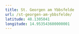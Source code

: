 ```yaml
---
title: St. Georgen am Ybbsfelde
url: /st-georgen-am-ybbsfelde/
latitude: 48.1305041
longitude: 14.953543600000001
---
```

